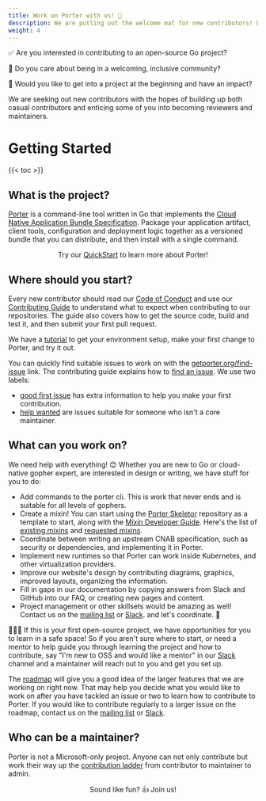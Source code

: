 ```yaml
---
title: Work on Porter with us! 💖
description: We are putting out the welcome mat for new contributors! Learn how to get started as a contributor and work your way up to a maintainer.
weight: 4
---
```


✅ Are you interested in contributing to an open-source Go project?

🌈 Do you care about being in a welcoming, inclusive community?

🚀 Would you like to get into a project at the beginning and have an impact?

We are seeking out new contributors with the hopes of building up both
casual contributors and enticing some of you into becoming reviewers and
maintainers.

# Getting Started

{{< toc >}}

## What is the project?

[Porter] is a command-line tool written in Go that implements the [Cloud
Native Application Bundle Specification](https://deislabs.io/cnab). Package your
application artifact, client tools, configuration and deployment logic together
as a versioned bundle that you can distribute, and then install with a single
command.

<p align=center>Try our <a href="/quickstart/">QuickStart</a> to learn more about Porter!</p>

[Porter]: /

## Where should you start?

Every new contributor should read our [Code of Conduct][conduct] and use our
[Contributing Guide][contributing] to understand what to expect when
contributing to our repositories. The guide also covers how to get the source
code, build and test it, and then submit your first pull request.

We have a [tutorial] to get your environment setup, make your first change
to Porter, and try it out.

You can quickly find suitable issues to work on with the [getporter.org/find-issue] link.
The contributing guide explains how to [find an issue].
We use two labels:

- [good first issue] has extra information to help you make your first contribution.
- [help wanted] are issues suitable for someone who isn't a core maintainer.

[getporter.org/find-issue]: /find-issue/
[conduct]: /src/CODE_OF_CONDUCT.md
[contributing]: /contribute/guide/
[find an issue]: /contribute/guide/#find-an-issue
[good first issue]: /board/good+first+issue
[help wanted]: /board/help+wanted
[tutorial]: /contribute/tutorial/

## What can you work on?

We need help with everything! 😊 Whether you are new to Go or cloud-native
gopher expert, are interested in design or writing, we have stuff for you to
do:

- Add commands to the porter cli. This is work that never ends and is suitable
  for all levels of gophers.
- Create a mixin! You can start using the [Porter Skeletor][skeletor] repository
  as a template to start, along with the [Mixin Developer Guide][mixin-dev-guide].
  Here's the list of [existing mixins] and [requested mixins].
- Coordinate between writing an upstream CNAB specification, such as security or
  dependencies, and implementing it in Porter.
- Implement new runtimes so that Porter can work inside Kubernetes, and other
  virtualization providers.
- Improve our website's design by contributing diagrams, graphics, improved layouts,
  organizing the information.
- Fill in gaps in our documentation by copying answers from Slack and GitHub into
  our FAQ, or creating new pages and content.
- Project management or other skillsets would be amazing as well! Contact
  us on the [mailing list] or [Slack]. and let's coordinate. 🙌

🙋🏻‍♀️ If this is your first open-source project, we have opportunities for you to
learn in a safe space! So if you aren't sure where to start, or need a mentor
to help guide you through learning the project and how to contribute, say
"I'm new to OSS and would like a mentor" in our [Slack] channel and a maintainer
will reach out to you and get you set up.

The [roadmap] will give you a good idea of the larger features that we
are working on right now. That may help you decide what you would like to work
on after you have tackled an issue or two to learn how to contribute to Porter.
If you would like to contribute regularly to a larger issue on the roadmap,
contact us on the [mailing list] or [Slack].

[skeletor]: https://github.com/getporter/skeletor
[mixin-dev-guide]: /mixin-dev-guide/
[roadmap]: /roadmap
[existing mixins]: https://github.com/getporter/packages/blob/main/mixins/index.json
[requested mixins]: https://github.com/getporter/porter/issues?q=is%3Aissue+is%3Aopen+label%3A%22mixin+idea%22
[mailing list]: https://groups.io/g/porter

## Who can be a maintainer?

Porter is not a Microsoft-only project. Anyone can not only contribute but
work their way up the [contribution ladder] from contributor to
maintainer to admin.

<p align="center">Sound like fun? 👍 Join us!</p>

[contribution ladder]: /src/CONTRIBUTION_LADDER.md
[Slack]: /community#slack

